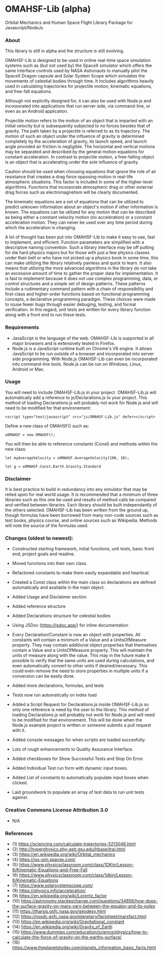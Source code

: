 # OMAHSF-Lib (alpha)

Orbital Mechanics and Human Space Flight Library Package for Javascript/NodeJs 

### About

This library is still in alpha and the structure is still evolving.

OMAHSF-Lib is designed to be used in online real-time space simulation systems such as (but not used by) the SpaceX simulator which offers the same interface controls used by NASA Astronauts to manually pilot the SpaceX Dragon capsule and Solar System Scope which simulates the movements of celestial bodies through time. It includes algorithms heavily used in calculating trajectories for projectile motion, kinematic equations, and free-fall equations.

Although not explicitly designed for, it can also be used with Node.js and incorporated into applications that run server side, via command-line, or even as an Android application.

Projectile motion refers to the motion of an object that is imparted with an initial velocity but is subsequently subjected to no forces besides that of gravity. The path taken by a projectile is referred to as its trajectory.  The motion of such an object under the influence of gravity is determined completely by the acceleration of gravity, its launch speed, and launch angle provided air friction is negligible. The horizontal and vertical motions may be separated and described by the general motion equations for constant acceleration. In contrast to projectile motion, a free-falling object is an object that is accelerating under the sole influence of gravity.

Caution should be used when choosing equations that ignore the role of air resistance that creates a drag force opposing motion in real-life atmospheric situations. This factor is included in some of the higher-level algorithms. Functions that incorporate atmospheric drag or other external drag forces such as electromagnetism will be clearly documented.

The kinematic equations are a set of equations that can be utilized to predict unknown information about an object's motion if other information is known. The equations can be utilized for any motion that can be described as being either a constant velocity motion (no acceleration) or a constant acceleration motion. They can never be used over any time period during which the acceleration is changing. 

A lot of thought has been put into OMAHSF-Lib to make it easy to use, fast to implement, and efficient. Function parameters are simplified with a descriptive naming convention. Such a library interface may be off putting for die hard physics majors but for those with just a few physics classes under their belt or who have not picked up a physics book in some time, this can make utilizing the library relatively painless and quick to learn. It also means that utilizing the more advanced algorithms in the library do not take an excessive amount of time to gather the proper data for implementation. It is fast to implement because it does not use complex programming, data, or control structures and a simple set of design patterns. These patterns include a rudimentary command pattern with a chain of responsibility and first-class and higher-order functions based on functional programming concepts, a declarative programming paradigm. These choices were made to rouse fewer bugs through easier debuging, testing, and formal verification.  In this regard, unit tests are written for every library function along with a front end to run these tests.

### Requirements

* JavaScript is the language of the web. OMAHSF-Lib is supported in all major browsers and is extensively tested in Firefox.
* Node.js is a JavaScript runtime built on Chrome's V8 engine. It allows JavaScript to be run outside of a browser and incorporated into server side programming. With Node.js 
OMAHSF-Lib can even be incorporated into command-line tools. Node.js can be run on Windows, Linux, Android or Mac.

### Usage

You will need to include OMAHSF-Lib.js in your project. OMAHSF-Lib.js will automatically add a reference to js/Declarations.js to your project. This method of loading Declarations.js will probably not work for Node.js and will need to be modified for that environement:

`<script type="text/javascript" src="js/OMAHSF-Lib.js" defer></script>`

Define a new class of OMAHSF() such as:

`oOMAHSF = new OMAHSF();`

You will then be able to reference constants (Const) and methods within the new class:

`let myAverageVelocity = oOMAHSF.AverageVelocity(100, 10);`

`let g = oOMAHSF.Const.Earth.Gravity.Standard`

### Disclaimer

It is best practice to build in redundancy into any simulator that may be relied upon for real world usage. It is recommended that a minimum of three libraries such as this one be used and results of method calls be compared and verified between libraries. Each library should be built independantly of the others selected. OMAHSF-Lib has been written from the ground up, though formulas have been borrowed from many non-code sources such as text books, physics course, and online sources such as Wikipedia. Methods will note the source of the formulas used.

### Changes (oldest to newest):

* Constructed starting framework, initial functions, unit tests, basic front end, project goals and readme.

* Moved functions into their own class.
* Refactored constants to make them easily expandable and heartical.
* Created a Const class within the main class so declarations are defined automatically and available in the main object.
* Added Usage and Disclaimer section

* Added reference structure
* Added Declarations structure for celestial bodies

* Using JSDoc (https://jsdoc.app/) for inline documentation
* Every Declaration/Constant is now an object with properties. All constants will contain a minimum
  of a Value and a UnitsOfMeasure property. They may contain additional object properties that 
  themselves contain a Value and a UnitsOfMeasure property. This will maintain the units of measure
  along with the value. This may in the future make it possible to verify that the same units are
  used during calculations, and even automatically convert to other units if desired/necessary.
  This could even remove the need to store properties in multiple units if a conversion can be
  easily done.

* Added more declarations, formulas, and tests
* Tests now run automatically on index load

* Added a Script Request for Declarations.js inside OMAHSF-Lib.js so only one reference is need
  by the user to the library. This method of loading Declarations.js will probably not work for
  Node.js and will need to be modified for that environement. This will be done when the Node.js
  example project is written or someone submits a pull request with it.
* Added console messages for when scripts are loaded succesfully.

* Lots of rough enhancements to Quality Assurance Interface.
* Added checkboxes for Show Successful Tests and Stop On Error.
* Added Individual Test run form with dynamic input boxes.
* Added List of constants to automatically populate input boxes when clicked.
* Laid groundwork to populate an array of test data to run unit tests against.

### Creative Commons License Attribution 3.0 

* N/A

### References

* (1) https://sciencing.com/calculate-trajectories-5213048.html
* (2) http://hyperphysics.phy-astr.gsu.edu/hbase/traj.html
* (3) https://en.wikipedia.org/wiki/Orbital_mechanics
* (4) https://iss-sim.spacex.com/
* (5) https://www.physicsclassroom.com/class/1DKin/Lesson-6/Kinematic-Equations-and-Free-Fall
* (6) https://www.physicsclassroom.com/class/1dkin/Lesson-6/Kinematic-Equations
* (7) https://www.solarsystemscope.com/
* (8) https://physics.info/acceleration/
* (9) https://en.wikipedia.org/wiki/Lorentz_factor
* (10) https://astronomy.stackexchange.com/questions/34856/how-does-the-surface-gravity-on-mars-vary-between-the-equator-and-its-poles
* (11) https://tharsis.gsfc.nasa.gov/geodesy.html
* (12) https://nssdc.gsfc.nasa.gov/planetary/factsheet/marsfact.html
* (13) https://en.wikipedia.org/wiki/Gravitational_constant
* (14) https://en.wikipedia.org/wiki/Gravity_of_Earth
* (15) https://www.dummies.com/education/science/physics/how-to-calculate-the-force-of-gravity-on-the-earths-surface/
* (16) https://www.theplanetstoday.com/planets_information_basic_facts.html